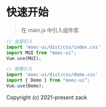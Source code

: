 # 快速开始

> 在 main.js 中引入组件库

```javascript
// 全部引入
import 'mooc-ui/dist/css/index.css'
import MUI from "mooc-ui";
Vue.use(MUI);

// 按需引入
import 'mooc-ui/dist/css/demo.css'
import { Demo } from "mooc-ui";
Vue.use(Demo);
```

Copyright (c) 2021-present zack
